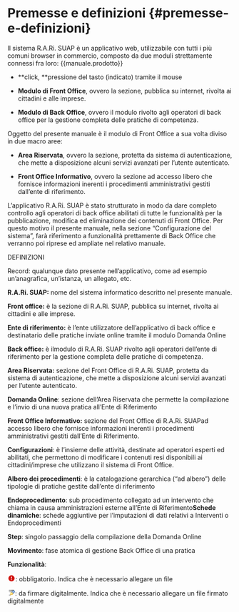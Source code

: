 # Premesse e definizioni {#premesse-e-definizioni}

Il sistema R.A.Ri. SUAP è un applicativo web, utilizzabile con tutti i più comuni browser in commercio, composto da due moduli strettamente connessi fra loro: {{manuale.prodotto}} 

* **click, **pressione del tasto \(indicato\) tramite il mouse

* **Modulo di Front Office**, ovvero la sezione, pubblica su internet, rivolta ai cittadini e alle imprese.

* **Modulo di Back Office**, ovvero il modulo rivolto agli operatori di back office per la gestione completa delle pratiche di competenza.


Oggetto del presente manuale è il modulo di Front Office a sua volta diviso in due macro aree:

* **Area Riservata**, ovvero la sezione, protetta da sistema di autenticazione, che mette a disposizione alcuni servizi avanzati per l’utente autenticato.

* **Front Office Informativo**, ovvero la sezione ad accesso libero che fornisce informazioni inerenti i procedimenti amministrativi gestiti dall’ente di riferimento.


L’applicativo R.A.Ri. SUAP è stato strutturato in modo da dare completo controllo agli operatori di back office abilitati di tutte le funzionalità per la pubblicazione, modifica ed eliminazione dei contenuti di Front Office. Per questo motivo il presente manuale, nella sezione “Configurazione del sistema”, farà riferimento a funzionalità prettamente di Back Office che verranno poi riprese ed ampliate nel relativo manuale.

DEFINIZIONI

Record: qualunque dato presente nell’applicativo, come ad esempio un’anagrafica, un’istanza, un allegato, etc.

**R.A.Ri. SUAP:** nome del sistema informatico descritto nel presente manuale.

**Front office:** è la sezione di R.A.Ri. SUAP, pubblica su internet, rivolta ai cittadini e alle imprese.

**Ente di riferimento:** è l’ente utilizzatore dell’applicativo di back office e destinatario delle pratiche inviate online tramite il modulo Domanda Online

**Back office:** è ilmodulo di R.A.Ri. SUAP rivolto agli operatori dell’ente di riferimento per la gestione completa delle pratiche di competenza.

**Area Riservata:** sezione del Front Office di R.A.Ri. SUAP, protetta da sistema di autenticazione, che mette a disposizione alcuni servizi avanzati per l’utente autenticato.

**Domanda Online**: sezione dell’Area Riservata che permette la compilazione e l’invio di una nuova pratica all’Ente di Riferimento

**Front Office Informativo:** sezione del Front Office di R.A.Ri. SUAPad accesso libero che fornisce informazioni inerenti i procedimenti amministrativi gestiti dall’Ente di Riferimento.

**Configurazioni**: è l’insieme delle attività, destinate ad operatori esperti ed abilitati, che permettono di modificare i contenuti resi disponibili ai cittadini\/imprese che utilizzano il sistema di Front Office.

**Albero dei procedimenti**: è la catalogazione gerarchica \(“ad albero”\) delle tipologie di pratiche gestite dall’ente di riferimento

**Endoprocedimento**: sub procedimento collegato ad un intervento che chiama in causa amministrazioni esterne all’Ente di Riferimento**Schede dinamiche**: schede aggiuntive per l’imputazioni di dati relativi a Interventi o Endoprocedimenti

**Step**: singolo passaggio della compilazione della Domanda Online

**Movimento**: fase atomica di gestione Back Office di una pratica

**Funzionalità**:

![](assets/immagine1.png): obbligatorio. Indica che è necessario allegare un file

![](assets/immagine2.png): da firmare digitalmente. Indica che è necessario allegare un file firmato digitalmente

